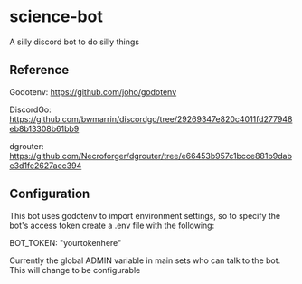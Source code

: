 # science-bot
A silly discord bot to do silly things

## Reference

Godotenv:
https://github.com/joho/godotenv

DiscordGo:
https://github.com/bwmarrin/discordgo/tree/29269347e820c4011fd277948eb8b13308b61bb9

dgrouter:
https://github.com/Necroforger/dgrouter/tree/e66453b957c1bcce881b9dabe3d1fe2627aec394

## Configuration
This bot uses godotenv to import environment settings, so to specify the bot's access token create a .env file with the following:

BOT_TOKEN: "yourtokenhere"

Currently the global ADMIN variable in main sets who can talk to the bot. This will change to be configurable